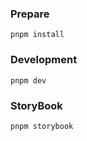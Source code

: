 ### Prepare

```
pnpm install
```

### Development

```
pnpm dev
```

### StoryBook

```
pnpm storybook
```
